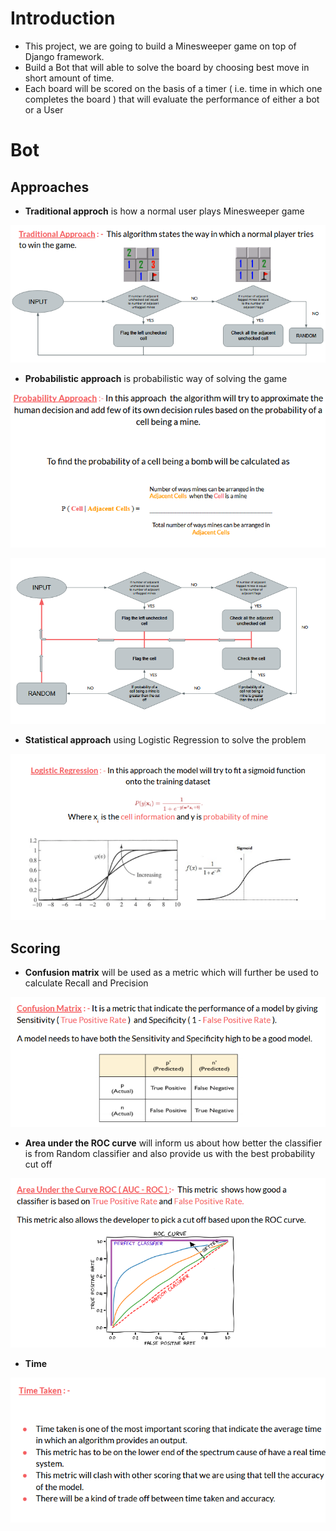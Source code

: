 <h1>Introduction</h1>

- This project, we are going to build a Minesweeper game on top of Django framework.  
- Build a Bot that will able to solve the board by choosing best move in short amount of time.
- Each board will be scored on the basis of a timer ( i.e. time in which one completes the board ) that will evaluate the performance of either a bot or a User

<h1>Bot</h1>

<h2>Approaches</h2>

- **Traditional approch** is how a normal user plays Minesweeper game

![](Photos/Approaches/Traditional.png)

- **Probabilistic approach** is probabilistic way of solving the game

![](Photos/Approaches/Prob_approch.png)

![](Photos/Approaches/prob_flow.png)

- **Statistical approach** using Logistic Regression to solve the problem 

![](Photos/Approaches/Logistic.png)

<h2>Scoring</h2>

- **Confusion matrix** will be used as a metric which will further be used to calculate Recall and Precision 

![](Photos/Scoring/Confusion_matrix.png)

- **Area under the ROC curve** will inform us about how better the classifier is from Random classifier and also provide us with the best probability cut off

![](Photos/Scoring/ROC.png)

- **Time**

![](Photos/Scoring/Time.png)



